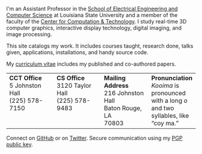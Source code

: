 I'm an Assistant Professor in the [School of Electrical Engineering and Computer Science][csc] at Louisiana State University and a member of the faculty of the [Center for Computation &amp; Technology][cct]. I study real-time 3D computer graphics, interactive display technology, digital imaging, and image processing.

This site catalogs my work. It includes courses taught, research done, talks given, applications, installations, and handy source code.

My [curriculum vitae][cv] includes my published and co-authored papers.

<table>
<tr>
<td style="width:25%; vertical-align:top;"><b>CCT Office</b><br>5 Johnston Hall<br>(225) 578-7150</td>
<td style="width:25%; vertical-align:top;"><b>CS Office</b><br>3120 Taylor Hall<br>(225) 578-9483</td>
<td style="width:25%; vertical-align:top;"><b>Mailing Address</b><br>216 Johnston Hall<br>Baton Rouge, LA<br>70803</td>
<td style="width:25%; vertical-align:top;"><b>Pronunciation</b><br><em>Kooima</em> is pronounced with a long <em>o</em> and two syllables, like &ldquo;coy ma.&rdquo;</td>
</tr>
</table>

Connect on [GitHub](https://github.com/rlk) or on [Twitter](https://twitter.com/rlk).
Secure communication using my [PGP public key](misc/pub.asc).

[csc]: http://csc.lsu.edu/
[lsu]: http://www.lsu.edu/
[cct]: http://www.cct.lsu.edu/
[cv]:  pdfs/Kooima-CV.pdf
